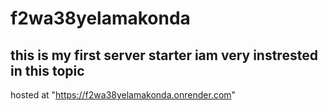 # f2wa38yelamakonda
## this is my first server starter iam very instrested in this topic
hosted at "https://f2wa38yelamakonda.onrender.com"